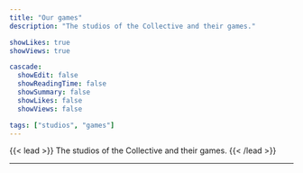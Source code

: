 ```yaml
---
title: "Our games"
description: "The studios of the Collective and their games."

showLikes: true
showViews: true

cascade:
  showEdit: false
  showReadingTime: false
  showSummary: false
  showLikes: false
  showViews: false

tags: ["studios", "games"]
---
```


{{< lead >}}
The studios of the Collective and their games.
{{< /lead >}}

---
